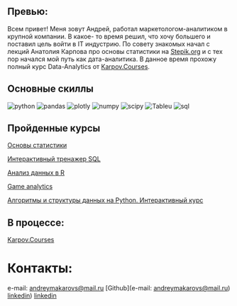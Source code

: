 ## Превью:

Всем привет! Меня зовут Андрей, работал маркетологом-аналитиком в крупной компании.
В какое- то время решил, что хочу большего и поставил цель войти в IT индустрию. 
По совету знакомых начал с лекций Анатолия Карпова про основы статистики на [Stepik.org](https://stepik.org/course/76/syllabus) и с тех пор начался мой путь как дата-аналитика.
В данное время прохожу полный курс Data-Analytics от [Karpov.Courses](https://karpov.courses/analytics).


## Основные скиллы

![python](https://camo.githubusercontent.com/a1b2dac5667822ee0d98ae6d799da61987fd1658dfeb4d2ca6e3c99b1535ebd8/68747470733a2f2f696d672e736869656c64732e696f2f62616467652f707974686f6e2d3336373041303f7374796c653d666f722d7468652d6261646765266c6f676f3d707974686f6e266c6f676f436f6c6f723d666664643534)
![pandas](https://camo.githubusercontent.com/f737c8a9e60949e59f80fcca0b0019df76efb3c8ae56d38736bb93e44b447000/68747470733a2f2f696d672e736869656c64732e696f2f62616467652f70616e6461732d2532333135303435382e7376673f7374796c653d666f722d7468652d6261646765266c6f676f3d70616e646173266c6f676f436f6c6f723d7768697465)
![plotly](https://camo.githubusercontent.com/2f9c3edd9ff2d48dd262b930c3f5faf9d5956ae61661f2df1d4c941f143d36c8/68747470733a2f2f696d672e736869656c64732e696f2f62616467652f506c6f746c792d2532333346344637352e7376673f7374796c653d666f722d7468652d6261646765266c6f676f3d706c6f746c79266c6f676f436f6c6f723d7768697465)
![numpy](https://camo.githubusercontent.com/a1c5e9056e3be1e1058d8517b025af60f61f75395a78245776db71a7703aff9c/68747470733a2f2f696d672e736869656c64732e696f2f62616467652f6e756d70792d2532333031333234332e7376673f7374796c653d666f722d7468652d6261646765266c6f676f3d6e756d7079266c6f676f436f6c6f723d7768697465)
![scipy](https://camo.githubusercontent.com/e70497c8ce44be13c11100d9ca6cd835a78ef716df5b4385c44ada096dec357a/68747470733a2f2f696d672e736869656c64732e696f2f62616467652f53636950792d2532333043353541352e7376673f7374796c653d666f722d7468652d6261646765266c6f676f3d7363697079266c6f676f436f6c6f723d257768697465)
![Tableu](https://camo.githubusercontent.com/1b1a1740cefbf2af3fa3573461dfaa66f314a9c10671d00293060d455e1659a3/68747470733a2f2f696d672e736869656c64732e696f2f62616467652f5461626c6561752d4539373632373f7374796c653d666f722d7468652d6261646765266c6f676f3d5461626c656175266c6f676f436f6c6f723d7768697465)
![sql](https://camo.githubusercontent.com/5f7f77c7e7ff5940318d4bf01fa871b289a4ba27f4477975ee97e233ccf8b323/687474703a2f2f696d672e736869656c64732e696f2f62616467652f2d53716c2d3039303930393f7374796c653d666f722d7468652d6261646765266c6f676f3d6d7973716c266c6f676f436f6c6f723d303036343838)


## Пройденные курсы

[Основы статистики](https://stepik.org/course/76/syllabus)

[Интерактивный тренажер SQL](https://stepik.org/course/63054/syllabus)

[Анализ данных в R](https://stepik.org/course/129/syllabus)

[Game analytics](https://www.devtodev.com/education/online-course/certificate/lZoa0al_slW9paazPWvy8w)

[Алгоритмы и структуры данных на Python. Интерактивный курс](https://gb.ru/certificates/891714)

## В процессе:

[Karpov.Courses](https://karpov.courses/analytics)


# Контакты:

e-mail: andreymakarovs@mail.ru
[Github](e-mail: andreymakarovs@mail.ru)
[linkedin](www.linkedin.com/in/andreymkv))
[linkedin](www.linkedin.com/in/andreymkv)
